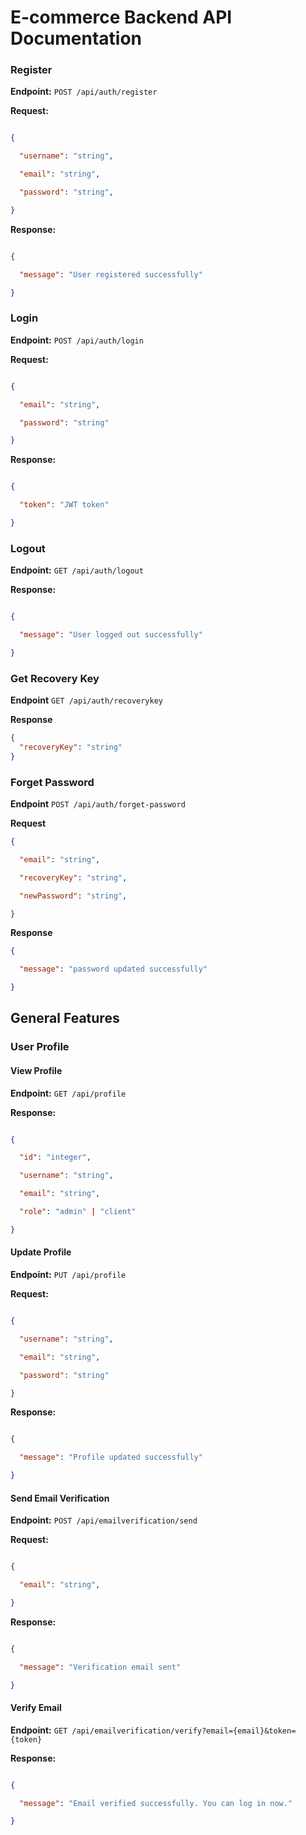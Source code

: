 # E-commerce Backend API Documentation


### Register



**Endpoint:** `POST /api/auth/register`



**Request:**



```json

{

  "username": "string",

  "email": "string",

  "password": "string",

}

```



**Response:**



```json

{

  "message": "User registered successfully"

}

```



### Login



**Endpoint:** `POST /api/auth/login`



**Request:**



```json

{

  "email": "string",

  "password": "string"

}

```



**Response:**



```json

{

  "token": "JWT token"

}

```



### Logout



**Endpoint:** `GET /api/auth/logout`







**Response:**



```json

{

  "message": "User logged out successfully"

}

```

### Get Recovery Key

**Endpoint** `GET /api/auth/recoverykey`


**Response**

```json
{
  "recoveryKey": "string"
}
```

### Forget Password

**Endpoint** `POST /api/auth/forget-password`

**Request**
```json
{

  "email": "string",

  "recoveryKey": "string",

  "newPassword": "string",

}
```

**Response**

```json
{

  "message": "password updated successfully"

}
```


## General Features



### User Profile



#### View Profile



**Endpoint:** `GET /api/profile`



**Response:**



```json

{

  "id": "integer",

  "username": "string",

  "email": "string",

  "role": "admin" | "client"

}

```



#### Update Profile



**Endpoint:** `PUT /api/profile`



**Request:**



```json

{

  "username": "string",

  "email": "string",

  "password": "string"

}

```



**Response:**



```json

{

  "message": "Profile updated successfully"

}

```


#### Send Email Verification



**Endpoint:** `POST /api/emailverification/send`



**Request:**



```json

{

  "email": "string",

}

```



**Response:**



```json

{

  "message": "Verification email sent"

}

```


#### Verify Email



**Endpoint:** `GET /api/emailverification/verify?email={email}&token={token}`



**Response:**



```json

{

  "message": "Email verified successfully. You can log in now."

}

```